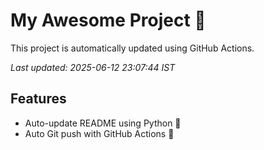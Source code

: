 # My Awesome Project 🚀

This project is automatically updated using GitHub Actions.

_Last updated: 2025-06-12 23:07:44 IST_

## Features
- Auto-update README using Python 🐍
- Auto Git push with GitHub Actions 🤖
